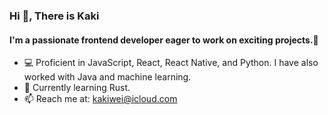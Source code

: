<h3>Hi 👋, There is Kaki</h3>
<h4>I'm a passionate frontend developer eager to work on exciting projects.🥳 </h4>

- 💻 Proficient in JavaScript, React, React Native, and Python. I have also worked with Java and machine learning.
- 🧐 Currently learning Rust.
- 📫 Reach me at: kakiwei@icloud.com
